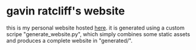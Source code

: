# gavin ratcliff's website

this is my personal website hosted [here](https://www.gavinratcliff.com).  it is generated using a custom scripe "generate_website.py", which simply combines some static assets 
and produces a complete website in "generated/".